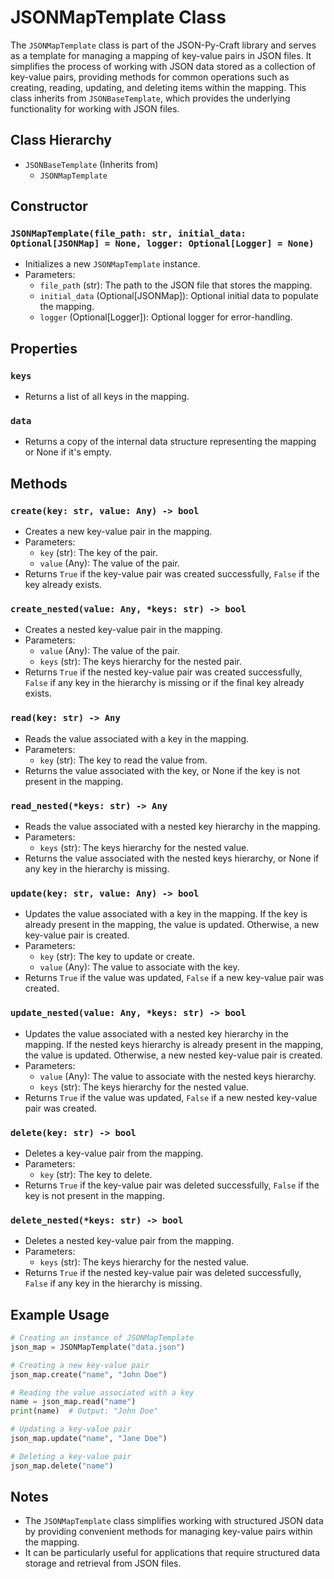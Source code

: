 # JSONMapTemplate Class

The `JSONMapTemplate` class is part of the JSON-Py-Craft library and serves as a template for managing a mapping of key-value pairs in JSON files. It simplifies the process of working with JSON data stored as a collection of key-value pairs, providing methods for common operations such as creating, reading, updating, and deleting items within the mapping. This class inherits from `JSONBaseTemplate`, which provides the underlying functionality for working with JSON files.

## Class Hierarchy

- `JSONBaseTemplate` (Inherits from)
  - `JSONMapTemplate`

## Constructor

### `JSONMapTemplate(file_path: str, initial_data: Optional[JSONMap] = None, logger: Optional[Logger] = None)`

- Initializes a new `JSONMapTemplate` instance.
- Parameters:
  - `file_path` (str): The path to the JSON file that stores the mapping.
  - `initial_data` (Optional[JSONMap]): Optional initial data to populate the mapping.
  - `logger` (Optional[Logger]): Optional logger for error-handling.

## Properties

### `keys`

- Returns a list of all keys in the mapping.

### `data`

- Returns a copy of the internal data structure representing the mapping or None if it's empty.

## Methods

### `create(key: str, value: Any) -> bool`

- Creates a new key-value pair in the mapping.
- Parameters:
  - `key` (str): The key of the pair.
  - `value` (Any): The value of the pair.
- Returns `True` if the key-value pair was created successfully, `False` if the key already exists.

### `create_nested(value: Any, *keys: str) -> bool`

- Creates a nested key-value pair in the mapping.
- Parameters:
  - `value` (Any): The value of the pair.
  - `keys` (str): The keys hierarchy for the nested pair.
- Returns `True` if the nested key-value pair was created successfully, `False` if any key in the hierarchy is missing or if the final key already exists.

### `read(key: str) -> Any`

- Reads the value associated with a key in the mapping.
- Parameters:
  - `key` (str): The key to read the value from.
- Returns the value associated with the key, or None if the key is not present in the mapping.

### `read_nested(*keys: str) -> Any`

- Reads the value associated with a nested key hierarchy in the mapping.
- Parameters:
  - `keys` (str): The keys hierarchy for the nested value.
- Returns the value associated with the nested keys hierarchy, or None if any key in the hierarchy is missing.

### `update(key: str, value: Any) -> bool`

- Updates the value associated with a key in the mapping. If the key is already present in the mapping, the value is updated. Otherwise, a new key-value pair is created.
- Parameters:
  - `key` (str): The key to update or create.
  - `value` (Any): The value to associate with the key.
- Returns `True` if the value was updated, `False` if a new key-value pair was created.

### `update_nested(value: Any, *keys: str) -> bool`

- Updates the value associated with a nested key hierarchy in the mapping. If the nested keys hierarchy is already present in the mapping, the value is updated. Otherwise, a new nested key-value pair is created.
- Parameters:
  - `value` (Any): The value to associate with the nested keys hierarchy.
  - `keys` (str): The keys hierarchy for the nested value.
- Returns `True` if the value was updated, `False` if a new nested key-value pair was created.

### `delete(key: str) -> bool`

- Deletes a key-value pair from the mapping.
- Parameters:
  - `key` (str): The key to delete.
- Returns `True` if the key-value pair was deleted successfully, `False` if the key is not present in the mapping.

### `delete_nested(*keys: str) -> bool`

- Deletes a nested key-value pair from the mapping.
- Parameters:
  - `keys` (str): The keys hierarchy for the nested value.
- Returns `True` if the nested key-value pair was deleted successfully, `False` if any key in the hierarchy is missing.

## Example Usage

```python
# Creating an instance of JSONMapTemplate
json_map = JSONMapTemplate("data.json")

# Creating a new key-value pair
json_map.create("name", "John Doe")

# Reading the value associated with a key
name = json_map.read("name")
print(name)  # Output: "John Doe"

# Updating a key-value pair
json_map.update("name", "Jane Doe")

# Deleting a key-value pair
json_map.delete("name")
```

## Notes

- The `JSONMapTemplate` class simplifies working with structured JSON data by providing convenient methods for managing key-value pairs within the mapping.
- It can be particularly useful for applications that require structured data storage and retrieval from JSON files.
